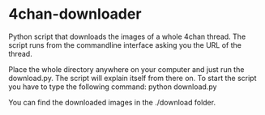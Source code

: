 4chan-downloader
================

Python script that downloads the images of a whole 4chan thread. The script
runs from the commandline interface asking you the URL of the thread.

Place the whole directory anywhere on your computer and just run the
download.py. The script will explain itself from there on.
To start the script you have to type the following command:
python download.py

You can find the downloaded images in the ./download folder.
